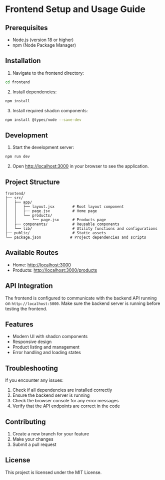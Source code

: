 # Frontend Setup and Usage Guide

## Prerequisites
- Node.js (version 18 or higher)
- npm (Node Package Manager)

## Installation

1. Navigate to the frontend directory:
```bash
cd frontend
```

2. Install dependencies:
```bash
npm install
```

3. Install required shadcn components:
```bash
npm install @types/node --save-dev
```

## Development

1. Start the development server:
```bash
npm run dev
```

2. Open [http://localhost:3000](http://localhost:3000) in your browser to see the application.

## Project Structure

```
frontend/
├── src/
│   ├── app/
│   │   ├── layout.jsx        # Root layout component
│   │   ├── page.jsx          # Home page
│   │   └── products/
│   │       └── page.jsx      # Products page
│   ├── components/           # Reusable components
│   └── lib/                  # Utility functions and configurations
├── public/                   # Static assets
└── package.json             # Project dependencies and scripts
```

## Available Routes

- Home: [http://localhost:3000](http://localhost:3000)
- Products: [http://localhost:3000/products](http://localhost:3000/products)

## API Integration

The frontend is configured to communicate with the backend API running on `http://localhost:5000`. Make sure the backend server is running before testing the frontend.

## Features

- Modern UI with shadcn components
- Responsive design
- Product listing and management
- Error handling and loading states

## Troubleshooting

If you encounter any issues:

1. Check if all dependencies are installed correctly
2. Ensure the backend server is running
3. Check the browser console for any error messages
4. Verify that the API endpoints are correct in the code

## Contributing

1. Create a new branch for your feature
2. Make your changes
3. Submit a pull request

## License

This project is licensed under the MIT License.
